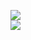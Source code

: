[![](https://img.shields.io/badge/Made%20With-Github%20Spray-lightgrey.svg?style=for-the-badge&logo=github)](https://github.com/Annihil/github-spray#3532)  
[![](https://i.imgur.com/2DrTn0Z.gif)](https://github.com/Annihil/github-spray)